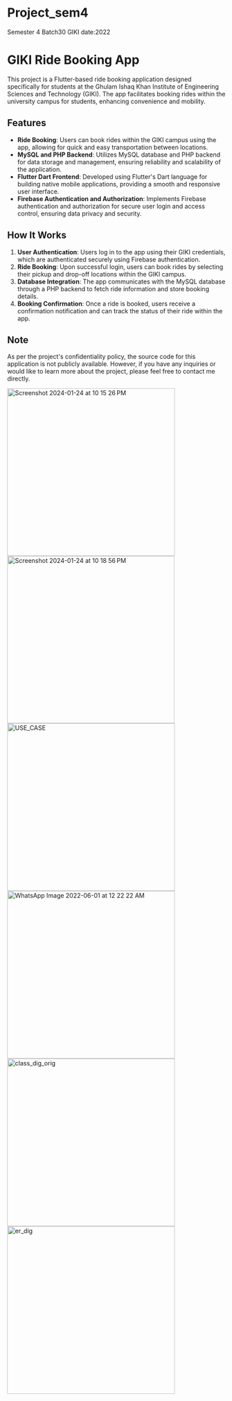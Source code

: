 # Project_sem4
Semester 4 Batch30 GIKI date:2022

<h1>GIKI Ride Booking App</h1>

<p>This project is a Flutter-based ride booking application designed specifically for students at the Ghulam Ishaq Khan Institute of Engineering Sciences and Technology (GIKI). The app facilitates booking rides within the university campus for students, enhancing convenience and mobility.</p>

<h2>Features</h2>
<ul>
  <li><strong>Ride Booking</strong>: Users can book rides within the GIKI campus using the app, allowing for quick and easy transportation between locations.</li>
  <li><strong>MySQL and PHP Backend</strong>: Utilizes MySQL database and PHP backend for data storage and management, ensuring reliability and scalability of the application.</li>
  <li><strong>Flutter Dart Frontend</strong>: Developed using Flutter's Dart language for building native mobile applications, providing a smooth and responsive user interface.</li>
  <li><strong>Firebase Authentication and Authorization</strong>: Implements Firebase authentication and authorization for secure user login and access control, ensuring data privacy and security.</li>
</ul>

<h2>How It Works</h2>
<ol>
  <li><strong>User Authentication</strong>: Users log in to the app using their GIKI credentials, which are authenticated securely using Firebase authentication.</li>
  <li><strong>Ride Booking</strong>: Upon successful login, users can book rides by selecting their pickup and drop-off locations within the GIKI campus.</li>
  <li><strong>Database Integration</strong>: The app communicates with the MySQL database through a PHP backend to fetch ride information and store booking details.</li>
  <li><strong>Booking Confirmation</strong>: Once a ride is booked, users receive a confirmation notification and can track the status of their ride within the app.</li>
</ol>

<h2>Note</h2>
<p>As per the project's confidentiality policy, the source code for this application is not publicly available. However, if you have any inquiries or would like to learn more about the project, please feel free to contact me directly.</p>

<img width="387" alt="Screenshot 2024-01-24 at 10 15 26 PM" src="https://github.com/ammar313-cs/Project_sem4/assets/78053144/08822b8c-7056-43fe-b5a5-65f5751498d8">
<img width="386" alt="Screenshot 2024-01-24 at 10 18 56 PM" src="https://github.com/ammar313-cs/Project_sem4/assets/78053144/f2636a3c-1171-4fb5-8742-cf7003c99794">
<img width="387" alt="USE_CASE" src="https://github.com/ammar313-cs/Giki-Ride-Booking-App-Semester-4-Project-for-DB-and-SE/assets/78053144/ff48d7cd-e280-4f48-8d5f-41c2689ea84e">
<img width="387" alt="WhatsApp Image 2022-06-01 at 12 22 22 AM" src="https://github.com/ammar313-cs/Giki-Ride-Booking-App-Semester-4-Project-for-DB-and-SE/assets/78053144/76d27240-6a6e-42ba-af65-0a9cf0fa3ceb">
<img width="387" alt="class_dig_orig" src="https://github.com/ammar313-cs/Giki-Ride-Booking-App-Semester-4-Project-for-DB-and-SE/assets/78053144/f690efe9-7bad-4fda-a9e9-ffd0c26127e0">
<img width="387" alt="er_dig" src="https://github.com/ammar313-cs/Giki-Ride-Booking-App-Semester-4-Project-for-DB-and-SE/assets/78053144/8f5cc1a7-18b7-4eda-bfd1-d89210dcc550">
